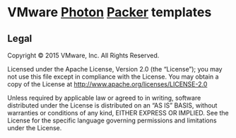 # VMware [Photon](https://github.com/vmware/photon) [Packer](http://packer.io) templates

## Legal

Copyright © 2015 VMware, Inc.  All Rights Reserved.

Licensed under the Apache License, Version 2.0 (the “License”); you may not
use this file except in compliance with the License.  You may obtain a copy of
the License at http://www.apache.org/licenses/LICENSE-2.0

Unless required by applicable law or agreed to in writing, software distributed
under the License is distributed on an “AS IS” BASIS, without warranties or
conditions of any kind, EITHER EXPRESS OR IMPLIED.  See the License for the
specific language governing permissions and limitations under the License.
